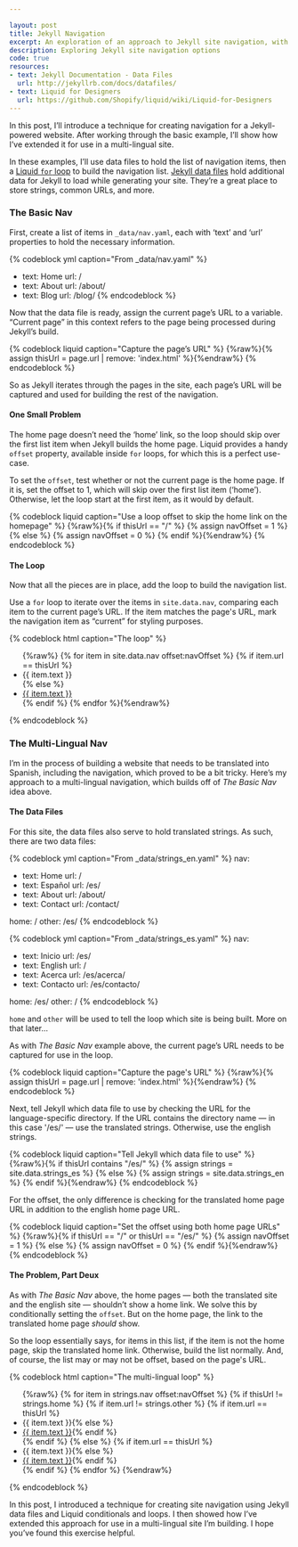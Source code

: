 ```yaml
---

layout: post
title: Jekyll Navigation
excerpt: An exploration of an approach to Jekyll site navigation, with an additional approach for multi-lingual sites.
description: Exploring Jekyll site navigation options
code: true
resources:
- text: Jekyll Documentation - Data Files
  url: http://jekyllrb.com/docs/datafiles/
- text: Liquid for Designers
  url: https://github.com/Shopify/liquid/wiki/Liquid-for-Designers
---
```



In this post, I&rsquo;ll introduce a technique for creating navigation for a Jekyll-powered website. After working through the basic example, I&rsquo;ll show how I&rsquo;ve extended it for use in a multi-lingual site.

In these examples, I&rsquo;ll use data files to hold the list of navigation items, then a [Liquid `for` loop](https://github.com/Shopify/liquid/wiki/Liquid-for-Designers#for-loops) to build the navigation list. [Jekyll data files](http://jekyllrb.com/docs/datafiles/) hold additional data for Jekyll to load while generating your site. They&rsquo;re a great place to store strings, common URLs, and more.

### The Basic Nav

First, create a list of items in <code class="path">_data/nav.yaml</code>, each with &lsquo;text&rsquo; and &lsquo;url&rsquo; properties to hold the necessary information.

{% codeblock yml caption="From _data/nav.yaml" %}
- text: Home
  url: /
- text: About
  url: /about/
- text: Blog
  url: /blog/
{% endcodeblock %}

Now that the data file is ready, assign the current page&rsquo;s URL to a variable. &ldquo;Current page&rdquo; in this context refers to the page being processed during Jekyll&rsquo;s build.

{% codeblock liquid caption="Capture the page&rsquo;s URL" %}
{%raw%}{% assign thisUrl = page.url | remove: 'index.html' %}{%endraw%}
{% endcodeblock %}

So as Jekyll iterates through the pages in the site, each page&rsquo;s URL will be captured and used for building the rest of the navigation.

#### One Small Problem

The home page doesn&rsquo;t need the &lsquo;home&rsquo; link, so the loop should skip over the first list item when Jekyll builds the home page. Liquid provides a handy `offset` property, available inside `for` loops, for which this is a perfect use-case.

To set the `offset`, test whether or not the current page is the home page. If it is, set the offset to 1, which will skip over the first list item (&lsquo;home&rsquo;). Otherwise, let the loop start at the first item, as it would by default.

{% codeblock liquid caption="Use a loop offset to skip the home link on the homepage" %}
{%raw%}{% if thisUrl == "/" %}
  {% assign navOffset = 1 %}
{% else %}
  {% assign navOffset = 0 %}
{% endif %}{%endraw%}
{% endcodeblock %}

#### The Loop

Now that all the pieces are in place, add the loop to build the navigation list.

Use a `for` loop to iterate over the items in `site.data.nav`, comparing each item to the current page&rsquo;s URL. If the item matches the page's URL, mark the navigation item as &ldquo;current&rdquo; for styling purposes.

{% codeblock html caption="The loop" %}
<nav role="navigation">
  <ul>{%raw%}
  {% for item in site.data.nav offset:navOffset %}
    {% if item.url == thisUrl %}
      <li class="current">{{ item.text }}</li>
    {% else %}
      <li><a href="{{ item.url }}">{{ item.text }}</a></li>
    {% endif %}
  {% endfor %}{%endraw%}
  </ul>
</nav>
{% endcodeblock %}

### The Multi-Lingual Nav

I&rsquo;m in the process of building a website that needs to be translated into Spanish, including the navigation, which proved to be a bit tricky. Here&rsquo;s my approach to a multi-lingual navigation, which builds off of _The Basic Nav_ idea above.

#### The Data Files

For this site, the data files also serve to hold translated strings. As such, there are two data files:

{% codeblock yml caption="From _data/strings_en.yaml" %}
nav:
- text: Home
  url: /
- text: Espa&ntilde;ol
  url: /es/
- text: About
  url: /about/
- text: Contact
  url: /contact/

home: /
other: /es/
{% endcodeblock %}

{% codeblock yml caption="From _data/strings_es.yaml" %}
nav:
- text: Inicio
  url: /es/
- text: English
  url: /
- text: Acerca
  url: /es/acerca/
- text: Contacto
  url: /es/contacto/

home: /es/
other: /
{% endcodeblock %}

`home` and `other` will be used to tell the loop which site is being built. More on that later...

As with _The Basic Nav_ example above, the current page&rsquo;s URL needs to be captured for use in the loop.

{% codeblock liquid caption="Capture the page's URL" %}
{%raw%}{% assign thisUrl = page.url | remove: 'index.html' %}{%endraw%}
{% endcodeblock %}

Next, tell Jekyll which data file to use by checking the URL for the language-specific directory. If the URL contains the directory name &mdash; in this case '/es/' &mdash; use the translated strings. Otherwise, use the english strings.

{% codeblock liquid caption="Tell Jekyll which data file to use" %}
{%raw%}{% if thisUrl contains "/es/" %}
  {% assign strings = site.data.strings_es %}
{% else %}
  {% assign strings = site.data.strings_en %}
{% endif %}{%endraw%}
{% endcodeblock %}

For the offset, the only difference is checking for the translated home page URL in addition to the english home page URL.

{% codeblock liquid caption="Set the offset using both home page URLs" %}
{%raw%}{% if thisUrl == "/" or thisUrl == "/es/" %}
  {% assign navOffset = 1 %}
{% else %}
  {% assign navOffset = 0 %}
{% endif %}{%endraw%}
{% endcodeblock %}

#### The Problem, Part Deux

As with _The Basic Nav_ above, the home pages &mdash; both the translated site and the english site &mdash; shouldn&rsquo;t show a home link. We solve this by conditionally setting the `offset`. But on the home page, the link to the translated home page _should_ show.

So the loop essentially says, for items in this list, if the item is not the home page, skip the translated home link. Otherwise, build the list normally. And, of course, the list may or may not be offset, based on the page's URL.

{% codeblock html caption="The multi-lingual loop" %}
<nav role="navigation">

  <ul>{%raw%}
  {% for item in strings.nav offset:navOffset %}
    {% if thisUrl != strings.home %}
      {% if item.url != strings.other %}
        {% if item.url == thisUrl %}<li class="current">{{ item.text }}{% else %}<li><a href="{{ item.url }}">{{ item.text }}</a>{% endif %}</li>
      {% endif %}
    {% else %}
      {% if item.url == thisUrl %}<li class="current">{{ item.text }}{% else %}<li><a href="{{ item.url }}">{{ item.text }}</a>{% endif %}</li>
    {% endif %}
  {% endfor %}
  {%endraw%}</ul>

</nav>
{% endcodeblock %}

In this post, I introduced a technique for creating site navigation using Jekyll data files and Liquid conditionals and loops. I then showed how I&rsquo;ve extended this approach for use in a multi-lingual site I&rsquo;m building. I hope you&rsquo;ve found this exercise helpful.
